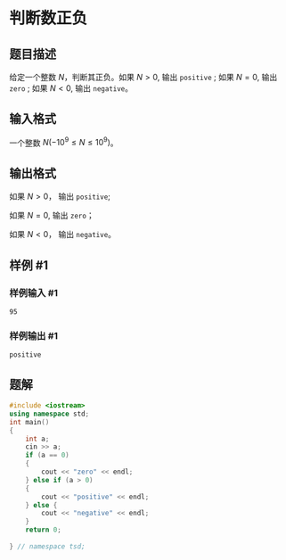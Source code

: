 # 判断数正负

## 题目描述

给定一个整数 $N$，判断其正负。如果 $N>0$, 输出 `positive` ; 如果 $N=0$, 输出 `zero` ; 如果 $N<0,$ 输出 `negative`。

## 输入格式

一个整数 $N(-10^9 \le N \le 10^9)$。

## 输出格式

如果 $N>0$， 输出 `positive`; 

如果 $N=0$, 输出 `zero`； 

如果 $N<0$， 输出 `negative`。

## 样例 #1

### 样例输入 #1

```
95
```

### 样例输出 #1

```
positive
```

## 题解

```cpp
#include <iostream>
using namespace std;
int main()
{
    int a;
    cin >> a;
    if (a == 0)
    {
        cout << "zero" << endl;
    } else if (a > 0)
    {
        cout << "positive" << endl;
    } else {
        cout << "negative" << endl;
    }
    return 0;
    
} // namespace tsd;

```